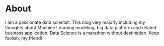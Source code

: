 # About

I am a passionate data scientist. This blog very majorly including my thoughts about Machine Learning modeling, big data platform and related business application.
Data Science is a marathon without destination. 
Keep foolish, my friend!
